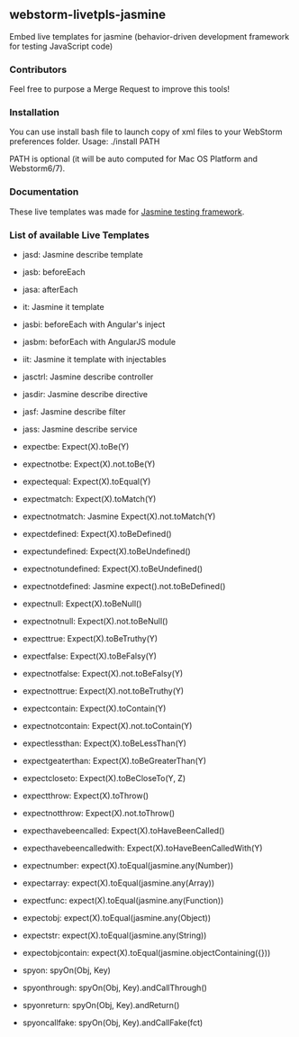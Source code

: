 ## webstorm-livetpls-jasmine

Embed live templates for jasmine (behavior-driven development framework for testing JavaScript code)

### Contributors

Feel free to purpose a Merge Request to improve this tools!

### Installation

You can use install bash file to launch copy of xml files to your WebStorm preferences folder.
Usage:
./install PATH

PATH is optional (it will be auto computed for Mac OS Platform and Webstorm6/7).

### Documentation

These live templates was made for [<i class="icon-share"></i> Jasmine testing framework](http://pivotal.github.io/jasmine/).

### List of available Live Templates

- jasd: Jasmine describe template
- jasb: beforeEach
- jasa: afterEach
- it: Jasmine it template

- jasbi: beforeEach with Angular's inject
- jasbm: beforEach with AngularJS module
- iit: Jasmine it template with injectables
- jasctrl: Jasmine describe controller
- jasdir: Jasmine describe directive
- jasf: Jasmine describe filter
- jass: Jasmine describe service

- expectbe: Expect(X).toBe(Y)
- expectnotbe: Expect(X).not.toBe(Y)
- expectequal: Expect(X).toEqual(Y)
- expectmatch: Expect(X).toMatch(Y)
- expectnotmatch: Jasmine Expect(X).not.toMatch(Y)
- expectdefined: Expect(X).toBeDefined()
- expectundefined: Expect(X).toBeUndefined()
- expectnotundefined: Expect(X).toBeUndefined()
- expectnotdefined: Jasmine expect().not.toBeDefined()
- expectnull: Expect(X).toBeNull()
- expectnotnull: Expect(X).not.toBeNull()
- expecttrue: Expect(X).toBeTruthy(Y)
- expectfalse: Expect(X).toBeFalsy(Y)
- expectnotfalse: Expect(X).not.toBeFalsy(Y)
- expectnottrue: Expect(X).not.toBeTruthy(Y)
- expectcontain: Expect(X).toContain(Y)
- expectnotcontain: Expect(X).not.toContain(Y)
- expectlessthan: Expect(X).toBeLessThan(Y)
- expectgeaterthan: Expect(X).toBeGreaterThan(Y)
- expectcloseto: Expect(X).toBeCloseTo(Y, Z)
- expectthrow: Expect(X).toThrow()
- expectnotthrow: Expect(X).not.toThrow()
- expecthavebeencalled: Expect(X).toHaveBeenCalled()
- expecthavebeencalledwith: Expect(X).toHaveBeenCalledWith(Y)

- expectnumber: expect(X).toEqual(jasmine.any(Number))
- expectarray: expect(X).toEqual(jasmine.any(Array))
- expectfunc: expect(X).toEqual(jasmine.any(Function))
- expectobj: expect(X).toEqual(jasmine.any(Object))
- expectstr: expect(X).toEqual(jasmine.any(String))
- expectobjcontain: expect(X).toEqual(jasmine.objectContaining({}))

- spyon: spyOn(Obj, Key)
- spyonthrough: spyOn(Obj, Key).andCallThrough()
- spyonreturn: spyOn(Obj, Key).andReturn()
- spyoncallfake: spyOn(Obj, Key).andCallFake(fct)
